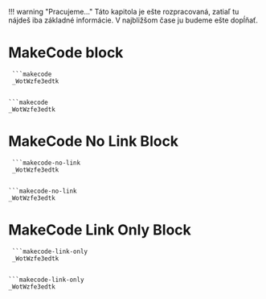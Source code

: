 !!! warning "Pracujeme..."
    Táto kapitola je ešte rozpracovaná, zatiaľ tu nájdeš iba základné informácie. V najbližšom čase ju budeme ešte dopĺňať.

# MakeCode block
```
 ```makecode
 _WotWzfe3edtk
 ```
```

```makecode
_WotWzfe3edtk
```


# MakeCode No Link Block
```
 ```makecode-no-link
 _WotWzfe3edtk
 ```
```

```makecode-no-link
_WotWzfe3edtk
```

# MakeCode Link Only Block
```
 ```makecode-link-only
 _WotWzfe3edtk
 ```
```

```makecode-link-only
_WotWzfe3edtk
```